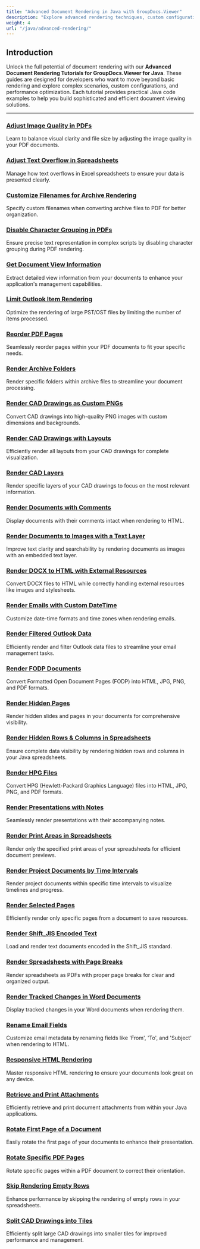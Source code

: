 ```yaml
---
title: "Advanced Document Rendering in Java with GroupDocs.Viewer"
description: "Explore advanced rendering techniques, custom configurations, and specialized options with our step-by-step GroupDocs.Viewer for Java tutorials."
weight: 4
url: "/java/advanced-rendering/"
---
```


## Introduction

Unlock the full potential of document rendering with our **Advanced Document Rendering Tutorials for GroupDocs.Viewer for Java**. These guides are designed for developers who want to move beyond basic rendering and explore complex scenarios, custom configurations, and performance optimization. Each tutorial provides practical Java code examples to help you build sophisticated and efficient document viewing solutions.

---

### [Adjust Image Quality in PDFs](./adjust-image-quality-groupdocs-viewer-java/)
Learn to balance visual clarity and file size by adjusting the image quality in your PDF documents.

### [Adjust Text Overflow in Spreadsheets](./groupdocs-viewer-java-adjust-text-overflow-spreadsheets/)
Manage how text overflows in Excel spreadsheets to ensure your data is presented clearly.

### [Customize Filenames for Archive Rendering](./groupdocs-viewer-java-custom-filenames-rendering-archives/)
Specify custom filenames when converting archive files to PDF for better organization.

### [Disable Character Grouping in PDFs](./groupdocs-viewer-java-disable-character-grouping-pdf/)
Ensure precise text representation in complex scripts by disabling character grouping during PDF rendering.

### [Get Document View Information](./groupdocs-viewer-java-document-views/)
Extract detailed view information from your documents to enhance your application's management capabilities.

### [Limit Outlook Item Rendering](./groupdocs-viewer-java-limit-outlook-rendering/)
Optimize the rendering of large PST/OST files by limiting the number of items processed.

### [Reorder PDF Pages](./master-pdf-page-reorder-groupdocs-java/)
Seamlessly reorder pages within your PDF documents to fit your specific needs.

### [Render Archive Folders](./render-archive-folders-groupdocs-viewer-java/)
Render specific folders within archive files to streamline your document processing.

### [Render CAD Drawings as Custom PNGs](./render-cad-drawings-custom-png-groupdocs-java/)
Convert CAD drawings into high-quality PNG images with custom dimensions and backgrounds.

### [Render CAD Drawings with Layouts](./render-cad-drawings-layouts-groupdocs-viewer-java/)
Efficiently render all layouts from your CAD drawings for complete visualization.

### [Render CAD Layers](./render-cad-layers-java-groupdocs-viewer/)
Render specific layers of your CAD drawings to focus on the most relevant information.

### [Render Documents with Comments](./mastering-document-rendering-comments-groupdocs-viewer-java/)
Display documents with their comments intact when rendering to HTML.

### [Render Documents to Images with a Text Layer](./render-documents-to-images-with-text-layer-java/)
Improve text clarity and searchability by rendering documents as images with an embedded text layer.

### [Render DOCX to HTML with External Resources](./render-docx-html-external-resources-groupdocs-java/)
Convert DOCX files to HTML while correctly handling external resources like images and stylesheets.

### [Render Emails with Custom DateTime](./render-emails-custom-datetime-groupdocs-viewer-java/)
Customize date-time formats and time zones when rendering emails.

### [Render Filtered Outlook Data](./render-filter-outlook-data-groupdocs-java/)
Efficiently render and filter Outlook data files to streamline your email management tasks.

### [Render FODP Documents](./render-fodp-groupdocs-viewer-java/)
Convert Formatted Open Document Pages (FODP) into HTML, JPG, PNG, and PDF formats.

### [Render Hidden Pages](./java-render-hidden-pages-groupdocs-viewer/)
Render hidden slides and pages in your documents for comprehensive visibility.

### [Render Hidden Rows & Columns in Spreadsheets](./render-hidden-rows-columns-java-groupdocs-viewer/)
Ensure complete data visibility by rendering hidden rows and columns in your Java spreadsheets.

### [Render HPG Files](./java-hpg-rendering-groupdocs-viewer-guide/)
Convert HPG (Hewlett-Packard Graphics Language) files into HTML, JPG, PNG, and PDF formats.

### [Render Presentations with Notes](./groupdocs-viewer-java-presentation-notes-rendering/)
Seamlessly render presentations with their accompanying notes.

### [Render Print Areas in Spreadsheets](./java-groupdocs-viewer-render-print-areas-spreadsheet/)
Render only the specified print areas of your spreadsheets for efficient document previews.

### [Render Project Documents by Time Intervals](./render-project-documents-time-intervals-groupdocs-viewer-java/)
Render project documents within specific time intervals to visualize timelines and progress.

### [Render Selected Pages](./render-selected-pages-groupdocs-viewer-java/)
Efficiently render only specific pages from a document to save resources.

### [Render Shift_JIS Encoded Text](./render-shift-jis-text-documents-groupdocs-java/)
Load and render text documents encoded in the Shift_JIS standard.

### [Render Spreadsheets with Page Breaks](./java-pdf-rendering-groupdocs-viewer-page-breaks/)
Render spreadsheets as PDFs with proper page breaks for clear and organized output.

### [Render Tracked Changes in Word Documents](./render-tracked-changes-word-docs-groupdocs-viewer-java/)
Display tracked changes in your Word documents when rendering them.

### [Rename Email Fields](./rename-email-fields-html-groupdocs-viewer-java/)
Customize email metadata by renaming fields like 'From', 'To', and 'Subject' when rendering to HTML.

### [Responsive HTML Rendering](./groupdocs-viewer-java-responsive-html-rendering/)
Master responsive HTML rendering to ensure your documents look great on any device.

### [Retrieve and Print Attachments](./groupdocs-viewer-java-retrieve-print-attachments/)
Efficiently retrieve and print document attachments from within your Java applications.

### [Rotate First Page of a Document](./rotate-first-page-document-groupdocs-viewer-java/)
Easily rotate the first page of your documents to enhance their presentation.

### [Rotate Specific PDF Pages](./rotate-pdf-pages-groupdocs-viewer-java/)
Rotate specific pages within a PDF document to correct their orientation.

### [Skip Rendering Empty Rows](./skip-rendering-empty-rows-java-groupdocs-viewer/)
Enhance performance by skipping the rendering of empty rows in your spreadsheets.

### [Split CAD Drawings into Tiles](./split-cad-drawings-into-tiles-groupdocs-viewer-java/)
Efficiently split large CAD drawings into smaller tiles for improved performance and management.
